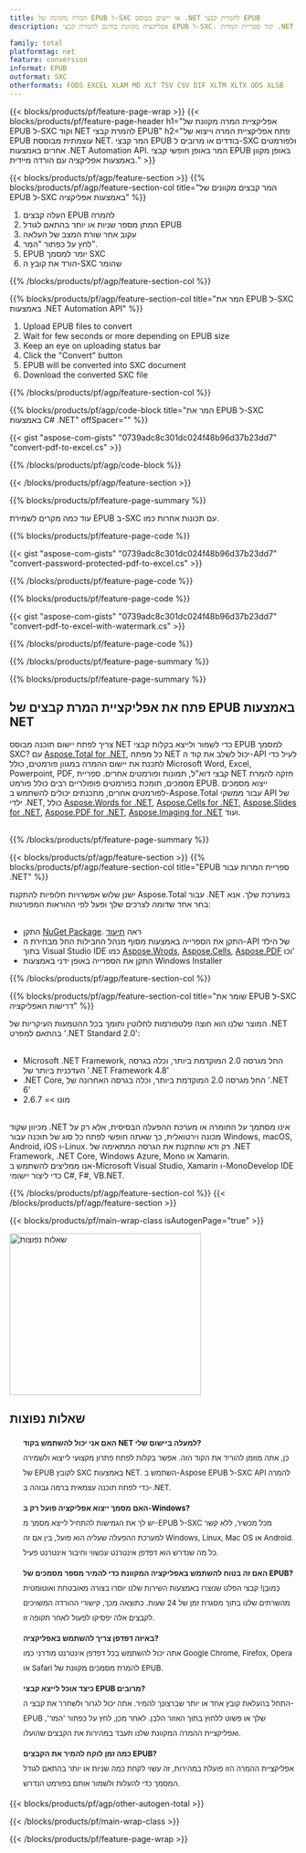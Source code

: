 ```yaml
---
title: המרה מקוונת של EPUB ל-SXC או יישום מבוסס .NET להמרת קבצי EPUB
description: אפליקציה מקוונת בחינם להמרת קבצי EPUB ל-SXC. קוד ספריית המרות .NET C# עבור מסמכי EPUB.  

family: total
platformtag: net
feature: conversion
informat: EPUB
outformat: SXC
otherformats: FODS EXCEL XLAM MD XLT TSV CSV DIF XLTM XLTX ODS XLSB
---
```

{{< blocks/products/pf/feature-page-wrap >}}
{{< blocks/products/pf/feature-page-header h1="אפליקציית המרה מקוונת של EPUB ל-SXC וקוד NET להמרת קבצי EPUB" h2="פתח אפליקציית המרה וייצוא של EPUB עוצמתית מבוססת NET.  המר קבצי EPUB בודדים או מרובים ל-SXC ולפורמטים אחרים באמצעות .NET Automation API.  המר באופן חופשי קבצי EPUB באופן מקוון באמצעות אפליקציה עם הורדה מיידית." >}}

{{< blocks/products/pf/agp/feature-section >}}
{{% blocks/products/pf/agp/feature-section-col title="המר קבצים מקוונים של EPUB ל-SXC באמצעות אפליקציה" %}}

1. העלה קבצים EPUB להמרה
1. המתן מספר שניות או יותר בהתאם לגודל EPUB
1. עקוב אחר שורת המצב של העלאה
1. לחץ על כפתור "המר".
1. EPUB יומר למסמך SXC
1. הורד את קובץ ה-SXC שהומר

{{% /blocks/products/pf/agp/feature-section-col %}}

{{% blocks/products/pf/agp/feature-section-col title="המר את EPUB ל-SXC באמצעות .NET Automation API" %}}



1. Upload EPUB files to convert
1. Wait for few seconds or more depending on EPUB size
1. Keep an eye on uploading status bar
1. Click the "Convert" button
1. EPUB will be converted into SXC document
1. Download the converted SXC file




{{% /blocks/products/pf/agp/feature-section-col %}}

{{% blocks/products/pf/agp/code-block title="המר את EPUB ל-SXC באמצעות C# .NET" offSpacer="" %}}

{{< gist "aspose-com-gists" "0739adc8c301dc024f48b96d37b23dd7" "convert-pdf-to-excel.cs" >}}

{{% /blocks/products/pf/agp/code-block %}}

{{< /blocks/products/pf/agp/feature-section >}}

{{% blocks/products/pf/feature-page-summary %}}

עוד כמה מקרים לשמירת EPUB ב-SXC עם תכונות אחרות כמו.

{{% blocks/products/pf/feature-page-code %}}
{{< gist "aspose-com-gists" "0739adc8c301dc024f48b96d37b23dd7" "convert-password-protected-pdf-to-excel.cs" >}}
{{% /blocks/products/pf/feature-page-code  %}}
{{% blocks/products/pf/feature-page-code %}}
{{< gist "aspose-com-gists" "0739adc8c301dc024f48b96d37b23dd7" "convert-pdf-to-excel-with-watermark.cs" >}}
{{% /blocks/products/pf/feature-page-code  %}}


{{% /blocks/products/pf/feature-page-summary %}}

{{% blocks/products/pf/feature-page-summary %}}

<h2>פתח את אפליקציית המרת קבצים של EPUB באמצעות NET</h2>

צריך לפתח יישום תוכנה מבוסס NET כדי לשמור ולייצא בקלות קבצי EPUB למסמך SXC?  עם [Aspose.Total for .NET](https://products.aspose.com/total/he/net/), כל מפתח NET יכול לשלב את קוד ה-API לעיל כדי לתכנת את יישום ההמרה במגוון פורמטים, כולל Microsoft Word, Excel, Powerpoint, PDF, קבצי דוא"ל, תמונות ופורמטים אחרים.  ספריית NET חזקה להמרת מסמכים, תומכת בפורמטים פופולריים רבים כולל פורמט EPUB.  ייצוא מסמכים לפורמטים אחרים, מתכנתים יכולים להשתמש ב-Aspose.Total עבור ממשקי API של ילדי .NET, כולל [Aspose.Words for .NET](https://products.aspose.com/words/he/net/), [Aspose.Cells for .NET](https://products.aspose.com/cells/he/net/), [Aspose.Slides for .NET](https://products.aspose.com/slides/he/net/), [Aspose.PDF for .NET](https://products.aspose.com/pdf/he/net/), [Aspose.Imaging for .NET](https://products.aspose.com/imaging/he/net/) ועוד.<br /><br />

{{% /blocks/products/pf/feature-page-summary %}}

{{< blocks/products/pf/agp/feature-section >}}
{{% blocks/products/pf/agp/feature-section-col title="EPUB ספריית המרות עבור .NET" %}}

ישנן שלוש אפשרויות חלופיות להתקנת Aspose.Total עבור .NET במערכת שלך.  אנא בחר אחד שדומה לצרכים שלך ופעל לפי ההוראות המפורטות:<br /><br />

- התקן [NuGet Package](https://www.nuget.org/packages/Aspose.Total/). ראה [תיעוד](https://docs.aspose.com/total/net/)
- התקן את הספרייה באמצעות מסוף מנהל החבילות החל מבחירת ה-API של הילד בתוך Visual Studio IDE כמו [Aspose.Wrods](https://docs.aspose.com/words/net/installation/#install-asposecells-using-package-manager-gui), [Aspose.Cells](https://docs.aspose.com/cells/net/installation/#install-asposecells-using-package-manager-gui), [Aspose.PDF](https://docs.aspose.com/pdf/net/installation/#install-asposecells-using-package-manager-gui) וכו'
- התקן את הספרייה באופן ידני באמצעות Windows Installer

{{% /blocks/products/pf/agp/feature-section-col %}}

{{% blocks/products/pf/agp/feature-section-col title="שומר את EPUB ל-SXC דרישות האפליקציה" %}}

המוצר שלנו הוא חוצה פלטפורמות לחלוטין ותומך בכל ההטמעות העיקריות של .NET בהתאם למפרט '.NET Standard 2.0':<br /><br />

- Microsoft .NET Framework, החל מגרסה 2.0 המוקדמת ביותר, וכלה בגרסה העדכנית ביותר של '.NET Framework 4.8'
- .NET Core, החל מגרסה 2.0 המוקדמת ביותר, וכלה בגרסה האחרונה של '.NET 6'
- מונו >= 2.6.7
<br />
מכיוון שקוד .NET אינו מסתמך על החומרה או מערכת ההפעלה הבסיסית, אלא רק על מכונה וירטואלית, כך שאתה חופשי לפתח כל סוג של תוכנה עבור Windows, macOS, Android, iOS ו-Linux.  רק ודא שהתקנת את הגרסה המתאימה של .NET Framework, .NET Core, Windows Azure, Mono או Xamarin.<br />
אנו ממליצים להשתמש ב-Microsoft Visual Studio, Xamarin ו-MonoDevelop IDE כדי ליצור יישומי C#, F#, VB.NET.

{{% /blocks/products/pf/agp/feature-section-col %}}
{{< /blocks/products/pf/agp/feature-section >}}

{{< blocks/products/pf/main-wrap-class isAutogenPage="true" >}}

<style>.howtolist li{margin-right: 0!important;line-height: 26px;position: relative;margin-bottom: 10px;font-size: 13px;list-style-type: none;}</style>
<div class="col-md-12 tl bg-gray-dark howtolist section">
  <a class="anchor" name="faqpage"></a>
  <div class="container tl dflex" itemscope="" itemtype="https://schema.org/FAQPage">
      <div class="col-md-4 howtosectiongfx">
          <img class="social-panel-hide-on-mobile" src="https://www.groupdocs.cloud/templates/brand/images/groupdocs/conversion/groupdocs_conversion-brand.png" alt="שאלות נפוצות" width="335" height="283">
      </div>
      <div class="howtosection col-md-8">
          <div>
              <h2>שאלות נפוצות</h2>
               <ul>
                  <li itemscope="" itemprop="mainEntity" itemtype="https://schema.org/Question">
                      <div>
                          <span itemprop="name"><b>האם אני יכול להשתמש בקוד NET למעלה ביישום שלי?</b></span>
                      </div>
                      <div itemscope="" itemprop="acceptedAnswer" itemtype="https://schema.org/Answer">
                          <span itemprop="text">כן, אתה מוזמן להוריד את הקוד הזה. אפשר בקלות לפתח פתרון מקצועי לייצוא ולשמירה של EPUB לקובץ SXC באמצעות NET.  השתמש ב-Aspose EPUB ל-SXC API להמרה כדי לפתח תוכנה עצמאית ברמה גבוהה ב-.NET.</span>
                      </div>
                  </li>
                  <li itemscope="" itemprop="mainEntity" itemtype="https://schema.org/Question">
                      <div>
                          <span itemprop="name"><b>האם מסמך ייצוא אפליקציה פועל רק ב-Windows?</b></span>
                      </div>
                      <div itemscope="" itemprop="acceptedAnswer" itemtype="https://schema.org/Answer">
                          <span itemprop="text">יש לך את הגמישות להתחיל לייצא מסמך מ-EPUB ל-SXC מכל מכשיר, ללא קשר למערכת ההפעלה שעליה הוא פועל, בין אם זה Windows, Linux, Mac OS או Android.  כל מה שנדרש הוא דפדפן אינטרנט עכשווי וחיבור אינטרנט פעיל.</span>
                      </div>
                  </li>
                  <li itemscope="" itemprop="mainEntity" itemtype="https://schema.org/Question">
                      <div>
                          <span itemprop="name"><b>האם זה בטוח להשתמש באפליקציה המקוונת כדי להמיר מספר מסמכים של EPUB?</b></span>
                      </div>
                      <div itemscope="" itemprop="acceptedAnswer" itemtype="https://schema.org/Answer">
                          <span itemprop="text">כַּמוּבָן! קבצי הפלט שנוצרו באמצעות השירות שלנו יוסרו בצורה מאובטחת ואוטומטית מהשרתים שלנו בתוך מסגרת זמן של 24 שעות.  כתוצאה מכך, קישורי ההורדה המשויכים לקבצים אלה יפסיקו לפעול לאחר תקופה זו.</span>
                      </div>
                  </li>                 
                  <li itemscope="" itemprop="mainEntity" itemtype="https://schema.org/Question">
                      <div>
                          <span itemprop="name"><b>באיזה דפדפן צריך להשתמש באפליקציה?</b></span>
                      </div>
                      <div itemscope="" itemprop="acceptedAnswer" itemtype="https://schema.org/Answer">
                          <span itemprop="text">אתה יכול להשתמש בכל דפדפן אינטרנט מודרני כמו Google Chrome, Firefox, Opera או Safari להמרת מסמכים מקוונת של EPUB.</span>
                      </div>
                  </li>
 		  <li itemscope="" itemprop="mainEntity" itemtype="https://schema.org/Question">
                      <div>
                          <span itemprop="name"><b>כיצד אוכל לייצא קבצי EPUB מרובים?</b></span>
                      </div>
                      <div itemscope="" itemprop="acceptedAnswer" itemtype="https://schema.org/Answer">
                          <span itemprop="text">התחל בהעלאת קובץ אחד או יותר שברצונך להמיר. אתה יכול לגרור ולשחרר את קבצי ה-EPUB שלך או פשוט ללחוץ בתוך האזור הלבן.  לאחר מכן, לחץ על כפתור 'המר', ואפליקציית ההמרה המקוונת שלנו תעבד במהירות את הקבצים שהועלו.</span>
                      </div>
                  </li>
 		  <li itemscope="" itemprop="mainEntity" itemtype="https://schema.org/Question">
                      <div>
                          <span itemprop="name"><b>כמה זמן לוקח להמיר את הקבצים EPUB?</b></span>
                      </div>
                      <div itemscope="" itemprop="acceptedAnswer" itemtype="https://schema.org/Answer">
                          <span itemprop="text">אפליקציית ההמרה הזו פועלת במהירות, זה עשוי לקחת כמה שניות או יותר בהתאם לגודל המסמך כדי להעלות ולשמור אותם בפורמט הנדרש.</span>
                      </div>
                  </li>
              </ul>
          </div>
      </div>
  </div>

{{< blocks/products/pf/agp/other-autogen-total >}}

{{< /blocks/products/pf/main-wrap-class >}}

{{< /blocks/products/pf/feature-page-wrap >}}